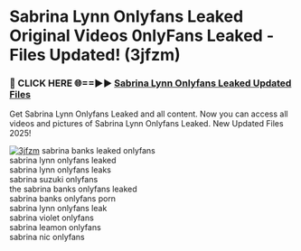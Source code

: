 # Sabrina Lynn Onlyfans Leaked Original Videos 0nlyFans Leaked - Files Updated! (3jfzm)

<h3>🔴 CLICK HERE 🌐==►► <a href="https://tinyurl.com/x26r9saj" rel="nofollow">Sabrina Lynn Onlyfans Leaked Updated Files</a></h3>

Get Sabrina Lynn Onlyfans Leaked and all content. Now you can access all videos and pictures of Sabrina Lynn Onlyfans Leaked. New Updated Files 2025!

[![3jfzm](https://i.imgur.com/LkgZPqh.gif)](https://tinyurl.com/x26r9saj)
sabrina banks leaked onlyfans<br>
sabrina lynn onlyfans leaked<br>
sabrina lynn onlyfans leaks<br>
sabrina suzuki onlyfans<br>
the sabrina banks onlyfans leaked<br>
sabrina banks onlyfans porn<br>
sabrina lynn onlyfans leak<br>
sabrina violet onlyfans<br>
sabrina leamon onlyfans<br>
sabrina nic onlyfans
